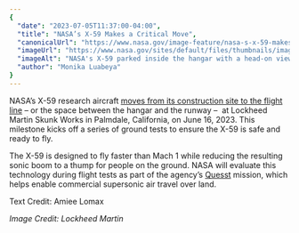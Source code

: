 ```yaml
---
{
  "date": "2023-07-05T11:37:00-04:00",
  "title": "NASA’s X-59 Makes a Critical Move",
  "canonicalUrl": "https://www.nasa.gov/image-feature/nasa-s-x-59-makes-a-critical-move",
  "imageUrl": "https://www.nasa.gov/sites/default/files/thumbnails/image/p23-092-09.jpg",
  "imageAlt": "NASA's X-59 parked inside the hangar with a head-on view.",
  "author": "Monika Luabeya"
}
---
```


NASA’s X-59 research aircraft [moves from its construction site to the flight line](https://www.nasa.gov/aeroresearch/nasa-x-59-moves-closer-to-runway) – or the space between the hangar and the runway –  at Lockheed Martin Skunk Works in Palmdale, California, on June 16, 2023. This milestone kicks off a series of ground tests to ensure the X-59 is safe and ready to fly.

The X-59 is designed to fly faster than Mach 1 while reducing the resulting sonic boom to a thump for people on the ground. NASA will evaluate this technology during flight tests as part of the agency’s [Quesst](https://www.nasa.gov/X59) mission, which helps enable commercial supersonic air travel over land.

Text Credit: Amiee Lomax

_Image_ _Credit: Lockheed Martin_
